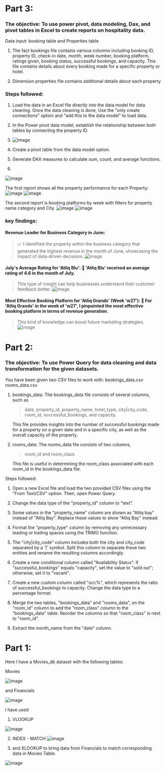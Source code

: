 # Part 3:
 ### The objective: To use power pivot, data modeling, Dax, and pivot tables in Excel to create reports on hospitality data. 

Data input:
booking table and 
Properties table 

1. The fact bookings file contains various columns including booking ID, property ID, check-in date, month, week number, booking platform, ratings given, booking status, successful bookings, and capacity. This file contains details about every booking made for a specific property or hotel.

2. Dimension properties file contains additional details about each property

### Steps followed:

1. Load the data in an Excel file directly into the data model for data cleaning. Once the data cleaning is done, Use the "only create connections" option and "add this to the data model" to load data.

2. In the Power pivot data model, establish the relationship between both tables by connecting the property ID.
3. ![image](https://github.com/mythilyram/Excel/assets/123518126/f9f0e1f8-6a23-4770-9b16-5bdeae759b03)

4. Create a pivot table from the data model option.

5. Generate DAX measures to calculate sum, count, and average functions.
6. 
![image](https://github.com/mythilyram/Excel/assets/123518126/b754837c-ebb3-4fcf-80f6-557fd39b0351)

The first report shows all the property performance for each Property:
![image](https://github.com/mythilyram/Excel/assets/123518126/5464c0b6-9b88-480e-8bfe-cb682e6ab318)
![image](https://github.com/mythilyram/Excel/assets/123518126/4a3b7ab1-2349-4fa2-8aa3-858f198d15b8)


The second report is booking platforms by week with filters for property name category and City.
![image](https://github.com/mythilyram/Excel/assets/123518126/b38c1501-2284-44ce-9156-b386621a7df7)
![image](https://github.com/mythilyram/Excel/assets/123518126/4a30d430-deca-42f6-a669-2dff39bc1a38)

### key findings:
#### Revenue Leader for Business Category in June:
> 📈 I identified the property within the business category that generated the highest revenue in the month of June, showcasing the impact of data-driven decisions.
![image](https://github.com/mythilyram/Excel/assets/123518126/71cb04b5-89f0-4039-b994-ba7753eee16f)

#### July's Average Rating for 'Atliq Blu': 🌟 'Atliq Blu' received an average rating of 4.6 in the month of July.
> This type of insight can help businesses understand their customer feedback better.
![image](https://github.com/mythilyram/Excel/assets/123518126/8e788541-bac8-4de0-a0ab-e8d525b13de1)

#### Most Effective Booking Platform for 'Atliq Grands' (Week 'w27'): 🏨 For 'Atliq Grands' in the week of 'w27', I pinpointed the most effective booking platform in terms of revenue generation.
>This kind of knowledge can boost future marketing strategies.
![image](https://github.com/mythilyram/Excel/assets/123518126/e57c3d46-dcbc-4863-921a-994138ee6276)



# Part 2:
 ### The objective: To use Power Query for data cleaning and data transformation for the given datasets. 
 You have been given two CSV files to work with: 
	 bookings_data.csv
	 rooms_data.csv



1. bookings_data: The bookings_data file consists of several columns, such as
   >date, property_id, property_name, hotel_type, city|city_code, room_id, successful_bookings, and capacity.
   
   This file provides insights into the number of successful bookings made for a property on a given date and in a specific city, as well as the overall capacity of the property.



3. rooms_data: The rooms_data file consists of two columns,
   > room_id and room_class.
   
   This file is useful in determining the room_class associated with each room_id in the bookings_data file.

Steps followed:

1. Open a new Excel file and load the two provided CSV files using the "From Text/CSV" option. Then, open Power Query.

2. Change the data type of the "property_id" column to "text".

3. Some values in the "property_name" column are shown as "Atliq bay" instead of "Atliq Bay". Replace these values to show "Atliq Bay" instead.

4. Format the "property_type" column by removing any unnecessary leading or trailing spaces using the TRIM() function.

5. The "city|city_code" column includes both the city and city_code separated by a '|' symbol. Split this column to separate these two entities and rename the resulting columns accordingly.

6. Create a new conditional column called "Availability Status". If "successful_bookings" equals "capacity", set the value to "sold out"; otherwise, set it to "vacant".

7. Create a new custom column called "occ%", which represents the ratio of successful_bookings to capacity. Change the data type to a percentage format.

8. Merge the two tables, "bookings_data" and "rooms_data", on the "room_id" column to add the "room_class" column to the "bookings_data" table. Reorder the columns so that "room_class" is next to "room_id".

9. Extract the month_name from the "date" column.


# Part 1:

Here I have a Movies_db dataset with the following tables:

Movies

![image](https://github.com/mythilyram/Excel/assets/123518126/8395bf9a-4383-4fe8-8562-050b6da85f96)

and Financials

![image](https://github.com/mythilyram/Excel/assets/123518126/5945a590-1aa7-4d53-af10-6758cc816c8a)

I have used 
1. VLOOKUP

![image](https://github.com/mythilyram/Excel/assets/123518126/815dc622-42fd-43d5-974c-d295cd524f7b)


2.  INDEX - MATCH
![image](https://github.com/mythilyram/Excel/assets/123518126/2cbc3197-baf7-4e02-9fd3-eb4014ec79db)

3. and XLOOKUP to bring data from Financials to match corresponding data in Movies Table.

 ![image](https://github.com/mythilyram/Excel/assets/123518126/2f5155d8-ff46-4051-8b0b-5167e498e7e2)
